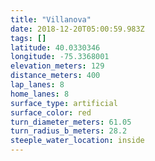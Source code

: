 ```yaml
---
title: "Villanova"
date: 2018-12-20T05:00:59.983Z
tags: []
latitude: 40.0330346
longitude: -75.3368001
elevation_meters: 129
distance_meters: 400
lap_lanes: 8
home_lanes: 8
surface_type: artificial
surface_color: red
turn_diameter_meters: 61.05
turn_radius_b_meters: 28.2
steeple_water_location: inside
---
```

